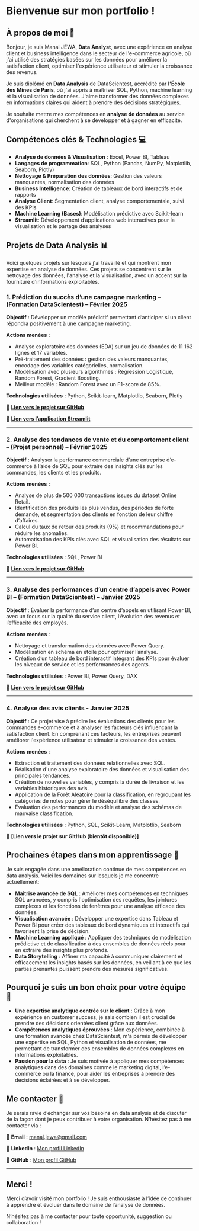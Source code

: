 
# Bienvenue sur mon portfolio !

## À propos de moi 🙂

Bonjour, je suis Manal JEWA, **Data Analyst**, avec une expérience en analyse client et business intelligence dans le secteur de l'e-commerce agricole, où j'ai utilisé des stratégies basées sur les données pour améliorer la satisfaction client, optimiser l'expérience utilisateur et stimuler la croissance des revenus.

Je suis diplômé en **Data Analysis** de DataScientest, accrédité par **l’École des Mines de Paris**, où j'ai appris à maîtriser SQL, Python, machine learning et la visualisation de données. J'aime transformer des données complexes en informations claires qui aident à prendre des décisions stratégiques.

Je souhaite mettre mes compétences en **analyse de données** au service d'organisations qui cherchent à se développer et à gagner en efficacité.

## Compétences clés & Technologies 💻

- **Analyse de données & Visualisation** : Excel, Power BI, Tableau
- **Langages de programmation**: SQL, Python (Pandas, NumPy, Matplotlib, Seaborn, Plotly)
- **Nettoyage & Préparation des données**: Gestion des valeurs manquantes, normalisation des données
- **Business Intelligence**: Création de tableaux de bord interactifs et de rapports
- **Analyse Client**: Segmentation client, analyse comportementale, suivi des KPIs
- **Machine Learning (Bases)**: Modélisation prédictive avec Scikit-learn
- **Streamlit**: Développement d’applications web interactives pour la visualisation et le partage des analyses

## Projets de Data Analysis 📊

Voici quelques projets sur lesquels j'ai travaillé et qui montrent mon expertise en analyse de données. Ces projets se concentrent sur le nettoyage des données, l'analyse et la visualisation, avec un accent sur la fourniture d'informations exploitables.

### 1. Prédiction du succès d’une campagne marketing – (Formation DataScientest) – Février 2025

**Objectif** : Développer un modèle prédictif permettant d’anticiper si un client répondra positivement à une campagne marketing.

**Actions menées :**

- Analyse exploratoire des données (EDA) sur un jeu de données de 11 162 lignes et 17 variables.
- Pré-traitement des données : gestion des valeurs manquantes, encodage des variables catégorielles, normalisation.
- Modélisation avec plusieurs algorithmes : Régression Logistique, Random Forest, Gradient Boosting.
- Meilleur modèle : Random Forest avec un F1-score de 85%.

**Technologies utilisées** : Python, Scikit-learn, Matplotlib, Seaborn, Plotly

🔗 **[Lien vers le projet sur GitHub](https://github.com/Manal-art-coder/DataScientest_Project)**

🔗 **[Lien vers l’application Streamlit](https://datascientestproject-bankmarketing.streamlit.app/)**

---


### 2. Analyse des tendances de vente et du comportement client – (Projet personnel) – Février 2025

**Objectif** : Analyser la performance commerciale d’une entreprise d’e-commerce à l’aide de SQL pour extraire des insights clés sur les commandes, les clients et les produits.

**Actions menées :**

- Analyse de plus de 500 000 transactions issues du dataset Online Retail.
- Identification des produits les plus vendus, des périodes de forte demande, et segmentation des clients en fonction de leur chiffre d’affaires.
- Calcul du taux de retour des produits (9%) et recommandations pour réduire les anomalies.
- Automatisation des KPIs clés avec SQL et visualisation des résultats sur Power BI.

**Technologies utilisées** : SQL, Power BI

🔗 **[Lien vers le projet sur GitHub](https://github.com/Manal-art-coder/Online-retail-Project)**

---

### 3. Analyse des performances d’un centre d’appels avec Power BI – (Formation DataScientest) – Janvier 2025

**Objectif** : Évaluer la performance d’un centre d’appels en utilisant Power BI, avec un focus sur la qualité du service client, l’évolution des revenus et l’efficacité des employés.

**Actions menées** :

- Nettoyage et transformation des données avec Power Query.
- Modélisation en schéma en étoile pour optimiser l’analyse.
- Création d’un tableau de bord interactif intégrant des KPIs pour évaluer les niveaux de service et les performances des agents.

**Technologies utilisées** : Power BI, Power Query, DAX

🔗 **[Lien vers le projet sur GitHub](https://github.com/Manal-art-coder/PowerBI-CallCenter)**

---

### 4. Analyse des avis clients - Janvier 2025
   
**Objectif** : Ce projet vise à prédire les évaluations des clients pour les commandes e-commerce et à analyser les facteurs clés influençant la satisfaction client. En comprenant ces facteurs, les entreprises peuvent améliorer l'expérience utilisateur et stimuler la croissance des ventes.

**Actions menées** :

- Extraction et traitement des données relationnelles avec SQL.
- Réalisation d'une analyse exploratoire des données et visualisation des principales tendances.
- Création de nouvelles variables, y compris la durée de livraison et les variables historiques des avis.
- Application de la Forêt Aléatoire pour la classification, en regroupant les catégories de notes pour gérer le déséquilibre des classes.
- Évaluation des performances du modèle et analyse des schémas de mauvaise classification.

**Technologies utilisées** : Python, SQL, Scikit-Learn, Matplotlib, Seaborn

🔗 **[Lien vers le projet sur GitHub (bientôt disponible)]**

## Prochaines étapes dans mon apprentissage 🚀

Je suis engagée dans une amélioration continue de mes compétences en data analysis. Voici les domaines sur lesquels je me concentre actuellement:

- **Maîtrise avancée de SQL** : Améliorer mes compétences en techniques SQL avancées, y compris l'optimisation des requêtes, les jointures complexes et les fonctions de fenêtres pour une analyse efficace des données.
- **Visualisation avancée** : Développer une expertise dans Tableau et Power BI pour créer des tableaux de bord dynamiques et interactifs qui favorisent la prise de décision.
- **Machine Learning appliqué** : Appliquer des techniques de modélisation prédictive et de classification à des ensembles de données réels pour en extraire des insights plus profonds.
- **Data Storytelling** : Affiner ma capacité à communiquer clairement et efficacement les insights basés sur les données, en veillant à ce que les parties prenantes puissent prendre des mesures significatives.

## Pourquoi je suis un bon choix pour votre équipe 🤝

- **Une expertise analytique centrée sur le client** : Grâce à mon expérience en customer success, je sais combien il est crucial de prendre des décisions orientées client grâce aux données.
- **Compétences analytiques éprouvées** : Mon expérience, combinée à une formation avancée chez DataScientest, m'a permis de développer une expertise en SQL, Python et visualisation de données, me permettant de transformer des ensembles de données complexes en informations exploitables.
- **Passion pour la data** : Je suis motivée à appliquer mes compétences analytiques dans des domaines comme le marketing digital, l’e-commerce ou la finance, pour aider les entreprises à prendre des décisions éclairées et à se développer.

## Me contacter 📩
Je serais ravie d’échanger sur vos besoins en data analysis et de discuter de la façon dont je peux contribuer à votre organisation. N’hésitez pas à me contacter via :

📧 **Email** : manal.jewa@gmail.com

🔗 **LinkedIn** : [Mon profil LinkedIn](https://www.linkedin.com/in/manaljewa/)

🔗 **GitHub** : [Mon profil GitHub](https://github.com/Manal-art-coder)

---

## Merci !

Merci d’avoir visité mon portfolio ! Je suis enthousiaste à l’idée de continuer à apprendre et évoluer dans le domaine de l’analyse de données.

N’hésitez pas à me contacter pour toute opportunité, suggestion ou collaboration ! 

